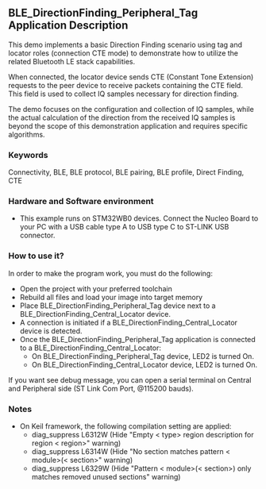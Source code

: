 ## __BLE_DirectionFinding_Peripheral_Tag Application Description__

This demo implements a basic Direction Finding scenario using tag and locator roles (connection CTE mode) to demonstrate how to utilize the related Bluetooth LE stack capabilities.

When connected, the locator device sends CTE (Constant Tone Extension) requests to the peer device to receive packets containing the CTE field. This field is used to collect IQ samples necessary for direction finding.

The demo focuses on the configuration and collection of IQ samples, while the actual calculation of the direction from the received IQ samples is beyond the scope of this demonstration application and requires specific algorithms.

### __Keywords__

Connectivity, BLE, BLE protocol, BLE pairing, BLE profile, Direct Finding, CTE

### __Hardware and Software environment__

  - This example runs on STM32WB0 devices.
    Connect the Nucleo Board to your PC with a USB cable type A to USB type C to ST-LINK USB connector. 


### __How to use it?__

In order to make the program work, you must do the following:

 - Open the project with your preferred toolchain
 - Rebuild all files and load your image into target memory
 - Place BLE_DirectionFinding_Peripheral_Tag device next to a BLE_DirectionFinding_Central_Locator device.
 - A connection is initiated if a BLE_DirectionFinding_Central_Locator device is detected.
 - Once the BLE_DirectionFinding_Peripheral_Tag application is connected to a BLE_DirectionFinding_Central_Locator:
    - On BLE_DirectionFinding_Peripheral_Tag device, LED2 is turned On.
    - On BLE_DirectionFinding_Central_Locator device, LED2 is turned On.

 If you want see debug message, you can open a serial terminal on Central and Peripheral side (ST Link Com Port, @115200 bauds).

### __Notes__
                                            
 - On Keil framework, the following compilation setting are applied:
   - diag_suppress L6312W          (Hide "Empty < type> region description for region < region>" warning)
   - diag_suppress L6314W          (Hide "No section matches pattern < module>(< section>" warning)
   - diag_suppress L6329W          (Hide "Pattern < module>(< section>) only matches removed unused sections" warning)
